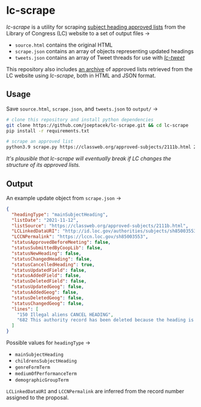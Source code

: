 # lc-scrape

*lc-scrape* is a utility for scraping [subject heading approved lists](https://classweb.org/approved-subjects/) from the Library of Congress (LC) website to a set of output files →

* `source.html` contains the original HTML
* `scrape.json` contains an array of objects representing updated headings
* `tweets.json` contains an array of Tweet threads for use with [*lc-tweet*](https://github.com/joeptacek/lc-tweet)

This repository also includes [an archive](https://github.com/joeptacek/lc-scrape/tree/master/archive) of approved lists retrieved from the LC website using *lc-scrape*, both in HTML and JSON format.

## Usage

Save `source.html`, `scrape.json`, and `tweets.json` to `output/` →

```bash
# clone this repository and install python dependencies
git clone https://github.com/joeptacek/lc-scrape.git && cd lc-scrape
pip install -r requirements.txt

# scrape an approved list
python3.9 scrape.py https://classweb.org/approved-subjects/2111b.html 2021-11-12
```

*It's plausible that lc-scrape will eventually break if LC changes the structure of its approved lists.*

## Output

An example update object from `scrape.json` →

```json
{
  "headingType": "mainSubjectHeading",
  "listDate": "2021-11-12",
  "listSource": "https://classweb.org/approved-subjects/2111b.html",
  "LCLinkedDataURI": "http://id.loc.gov/authorities/subjects/sh85003553",
  "LCCNPermalink": "https://lccn.loc.gov/sh85003553",
  "statusApprovedBeforeMeeting": false,
  "statusSubmittedByCoopLib": false,
  "statusNewHeading": false,
  "statusChangedHeading": false,
  "statusCancelledHeading": true,
  "statusUpdatedField": false,
  "statusAddedField": false,
  "statusDeletedField": false,
  "statusUpdatedGeog": false,
  "statusAddedGeog": false,
  "statusDeletedGeog": false,
  "statusChangedGeog": false,
  "lines": [
    "150 Illegal aliens CANCEL HEADING",
    "682 This authority record has been deleted because the heading is covered by the subject headings Noncitizens (DLC)sh 85003545 and Illegal immigration (DLC)sh2016000739"
  ]
}
```

Possible values for `headingType` →
* `mainSubjectHeading`
* `childrensSubjectHeading`
* `genreFormTerm`
* `mediumOfPerformanceTerm`
* `demographicGroupTerm`

`LCLinkedDataURI` and `LCCNPermalink` are inferred from the record number assigned to the proposal.
